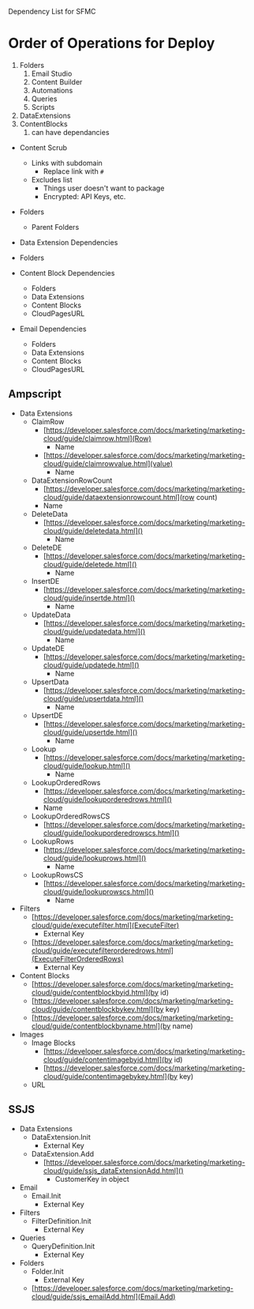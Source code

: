 Dependency List for SFMC

# Order of Operations for Deploy

1. Folders
    1. Email Studio
    2. Content Builder
    3. Automations
    4. Queries
    5. Scripts
2. DataExtensions
3. ContentBlocks
    1. can have dependancies

-   Content Scrub

    -   Links with subdomain
        -   Replace link with `#`
    -   Excludes list
        -   Things user doesn't want to package
        -   Encrypted: API Keys, etc.

-   Folders
    -   Parent Folders
-   Data Extension Dependencies
-   Folders
-   Content Block Dependencies
    -   Folders
    -   Data Extensions
    -   Content Blocks
    -   CloudPagesURL
-   Email Dependencies
    -   Folders
    -   Data Extensions
    -   Content Blocks
    -   CloudPagesURL

## Ampscript

-   Data Extensions
    -   ClaimRow
        -   [https://developer.salesforce.com/docs/marketing/marketing-cloud/guide/claimrow.html](Row)
            -   Name
        -   [https://developer.salesforce.com/docs/marketing/marketing-cloud/guide/claimrowvalue.html](value)
            -   Name
    -   DataExtensionRowCount
        -   [https://developer.salesforce.com/docs/marketing/marketing-cloud/guide/dataextensionrowcount.html](row count)
        -   Name
    -   DeleteData
        -   [https://developer.salesforce.com/docs/marketing/marketing-cloud/guide/deletedata.html]()
            -   Name
    -   DeleteDE
        -   [https://developer.salesforce.com/docs/marketing/marketing-cloud/guide/deletede.html]()
            -   Name
    -   InsertDE
        -   [https://developer.salesforce.com/docs/marketing/marketing-cloud/guide/insertde.html]()
            -   Name
    -   UpdateData
        -   [https://developer.salesforce.com/docs/marketing/marketing-cloud/guide/updatedata.html]()
            -   Name
    -   UpdateDE
        -   [https://developer.salesforce.com/docs/marketing/marketing-cloud/guide/updatede.html]()
            -   Name
    -   UpsertData
        -   [https://developer.salesforce.com/docs/marketing/marketing-cloud/guide/upsertdata.html]()
            -   Name
    -   UpsertDE
        -   [https://developer.salesforce.com/docs/marketing/marketing-cloud/guide/upsertde.html]()
            -   Name
    -   Lookup
        -   [https://developer.salesforce.com/docs/marketing/marketing-cloud/guide/lookup.html]()
            -   Name
    -   LookupOrderedRows
        -   [https://developer.salesforce.com/docs/marketing/marketing-cloud/guide/lookuporderedrows.html]()
        -   Name
    -   LookupOrderedRowsCS
        -   [https://developer.salesforce.com/docs/marketing/marketing-cloud/guide/lookuporderedrowscs.html]()
    -   LookupRows
        -   [https://developer.salesforce.com/docs/marketing/marketing-cloud/guide/lookuprows.html]()
            -   Name
    -   LookupRowsCS
        -   [https://developer.salesforce.com/docs/marketing/marketing-cloud/guide/lookuprowscs.html]()
            -   Name
-   Filters
    -   [https://developer.salesforce.com/docs/marketing/marketing-cloud/guide/executefilter.html](ExecuteFilter)
        -   External Key
    -   [https://developer.salesforce.com/docs/marketing/marketing-cloud/guide/executefilterorderedrows.html](ExecuteFilterOrderedRows)
        -   External Key
-   Content Blocks
    -   [https://developer.salesforce.com/docs/marketing/marketing-cloud/guide/contentblockbyid.html](by id)
    -   [https://developer.salesforce.com/docs/marketing/marketing-cloud/guide/contentblockbykey.html](by key)
    -   [https://developer.salesforce.com/docs/marketing/marketing-cloud/guide/contentblockbyname.html](by name)
-   Images
    -   Image Blocks
        -   [https://developer.salesforce.com/docs/marketing/marketing-cloud/guide/contentimagebyid.html](by id)
        -   [https://developer.salesforce.com/docs/marketing/marketing-cloud/guide/contentimagebykey.html](by key)
    -   URL

## SSJS

-   Data Extensions
    -   DataExtension.Init
        -   External Key
    -   DataExtension.Add
        -   [https://developer.salesforce.com/docs/marketing/marketing-cloud/guide/ssjs_dataExtensionAdd.html]()
            -   CustomerKey in object
-   Email
    -   Email.Init
        -   External Key
-   Filters
    -   FilterDefinition.Init
        -   External Key
-   Queries
    -   QueryDefinition.Init
        -   External Key
-   Folders
    -   Folder.Init
        -   External Key
    -   [https://developer.salesforce.com/docs/marketing/marketing-cloud/guide/ssjs_emailAdd.html](Email.Add)
